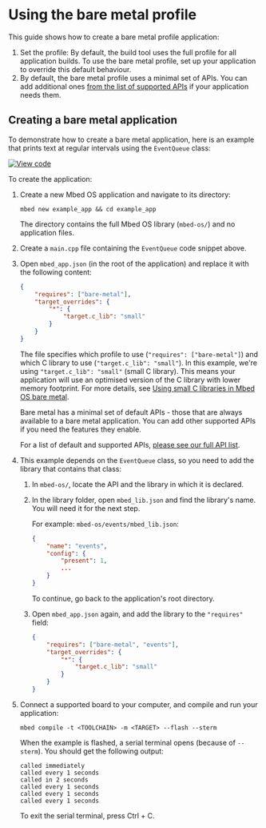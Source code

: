 # Using the bare metal profile

This guide shows how to create a bare metal profile application:
1. Set the profile: By default, the build tool uses the full profile for all application builds. To use the bare metal profile, set up your application to override this default behaviour.
1. By default, the bare metal profile uses a minimal set of APIs. You can add additional ones [from the list of supported APIs](../bare-metal/index.html#features) if your application needs them.

## Creating a bare metal application

To demonstrate how to create a bare metal application, here is an example that prints text at regular intervals using the `EventQueue` class:

[![View code](https://www.mbed.com/embed/?url=https://github.com/ARMmbed/mbed-os-examples-docs_only/blob/master/APIs_RTOS/EventQueue_ex_2/)](https://github.com/ARMmbed/mbed-os-examples-docs_only/blob/master/APIs_RTOS/EventQueue_ex_2/main.cpp)

To create the application:

1. Create a new Mbed OS application and navigate to its directory:

    ```
    mbed new example_app && cd example_app
    ```

    The directory contains the full Mbed OS library (`mbed-os/`) and no application files.

1. Create a `main.cpp` file containing the `EventQueue` code snippet above.

1. Open `mbed_app.json` (in the root of the application) and replace it with the following content:

    ```json
    {
        "requires": ["bare-metal"],
        "target_overrides": {
            "*": {
                "target.c_lib": "small"
            }
        }
    }
    ```

    The file specifies which profile to use (`"requires": ["bare-metal"]`) and which C library to use (`"target.c_lib": "small"`).
    In this example, we're using `"target.c_lib": "small"` (small C library). This means your application will use an optimised version of the C library with lower memory footprint. For more details, see [Using small C libraries in Mbed OS bare metal](../bare-metal/using-small-c-libraries.html).

    Bare metal has a minimal set of default APIs - those that are always available to a bare metal application. You can add other supported APIs if you need the features they enable.

    For a list of default and supported APIs, [please see our full API list](../apis/index.html).

1. This example depends on the `EventQueue` class, so you need to add the library that contains that class:

    1. In `mbed-os/`, locate the API and the library in which it is declared.
    1. In the library folder, open `mbed_lib.json` and find the library's name. You will need it for the next step.

        For example: `mbed-os/events/mbed_lib.json`:
        ```json
        {
            "name": "events",
            "config": {
                "present": 1,
                ...
            }
        }
        ```
        To continue, go back to the application's root directory.

    1. Open `mbed_app.json` again, and add the library to the `"requires"` field:

        ```json
        {
            "requires": ["bare-metal", "events"],
            "target_overrides": {
                "*": {
                    "target.c_lib": "small"
                }
            }
        }
        ```

1. Connect a supported board to your computer, and compile and run your application:
    ```
    mbed compile -t <TOOLCHAIN> -m <TARGET> --flash --sterm
    ```

    When the example is flashed, a serial terminal opens (because of `--sterm`). You should get the following output:
    ```
    called immediately
    called every 1 seconds
    called in 2 seconds
    called every 1 seconds
    called every 1 seconds
    called every 1 seconds
    ```

    To exit the serial terminal, press Ctrl + C.
